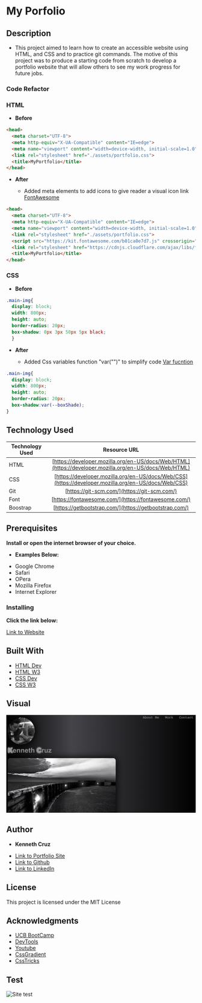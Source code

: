 # **My Porfolio**

## **Description**

* This project aimed to learn how to create an accessible website using HTML, and CSS and to practice git commands. The motive of this project was to produce a starting code from scratch to develop a portfolio website that will allow others to see my work progress for future jobs.

### **Code Refactor**

### HTML

- **Before**

```html
<head>
  <meta charset="UTF-8">
  <meta http-equiv="X-UA-Compatible" content="IE=edge">
  <meta name="viewport" content="width=device-width, initial-scale=1.0">
  <link rel="stylesheet" href="./assets/portfolio.css">
  <title>MyPortfolio</title>
</head>
  ```
- **After**

  * Added meta elements to add icons to give reader a visual icon link [FontAwesome](https://fontawesome.com/search)

```html
<head>
  <meta charset="UTF-8">
  <meta http-equiv="X-UA-Compatible" content="IE=edge">
  <meta name="viewport" content="width=device-width, initial-scale=1.0">
  <link rel="stylesheet" href="./assets/portfolio.css">
  <script src="https://kit.fontawesome.com/b01ca0e7d7.js" crossorigin="anonymous"></script>
  <link rel="stylesheet" href="https://cdnjs.cloudflare.com/ajax/libs/font-awesome/4.7.0/css/font-awesome.min.css">
  <title>MyPortfolio</title>
</head>
 ```

### CSS

- **Before**

```css
.main-img{
  display: block;
  width: 800px;
  height: auto;
  border-radius: 20px;
  box-shadow: 0px 3px 50px 5px black;
  }
```
- **After**

  * Added Css variables function "var("")" to simplify code [Var fucntion](https://www.w3schools.com/css/css3_variables.asp)

```css
.main-img{
  display: block;
  width: 800px;
  height: auto;
  border-radius: 20px;
  box-shadow:var(--boxShade);
}
```

## **Technology Used**

| Technology Used         | Resource URL           | 
| ------------- |:-------------:| 
| HTML    | [https://developer.mozilla.org/en-US/docs/Web/HTML](https://developer.mozilla.org/en-US/docs/Web/HTML)|  
| CSS     | [https://developer.mozilla.org/en-US/docs/Web/CSS](https://developer.mozilla.org/en-US/docs/Web/CSS)      |   
| Git | [https://git-scm.com/](https://git-scm.com/)     |    
| Font| [https://fontawesome.com/](https://fontawesome.com/)|
| Boostrap| [https://getbootstrap.com/](https://getbootstrap.com/)|

## **Prerequisites**

**Install or open the internet browser of your choice.**

*  **Examples Below:**

- Google Chrome
- Safari
- OPera
- Mozilla Firefox
- Internet Explorer

### **Installing**

**Click the link below:** 

[Link to Website](https://cruzkenneth504.github.io/my-portfolio/)

## **Built With**

* [HTML Dev](https://developer.mozilla.org/en-US/docs/Web/HTML)
* [HTML W3](https://www.w3schools.com/html/default.asp)   
* [CSS Dev](https://developer.mozilla.org/en-US/docs/Web/CSS)
* [CSS W3](https://www.w3schools.com/css/default.asp)

## **Visual**

![Site Langing Page](/assets/imgs/portfolio.png)

## **Author**

* **Kenneth Cruz** 


- [Link to Portfolio Site](#)
- [Link to Github](https://github.com/cruzkenneth504)
- [Link to LinkedIn](linkedin.com/in/cruzkenneth504)

       
## **License**

This project is licensed under the MIT License

## **Acknowledgments**

* [UCB BootCamp](https://bootcamp.berkeley.edu/)
* [DevTools](https://dev.to/)
* [Youtube](https://www.youtube.com/)
* [CssGradient](https://cssgradient.io/)
* [CssTricks](https://css-tricks.com/snippets/css/a-guide-to-flexbox/)

## **Test**

![Site test]()
